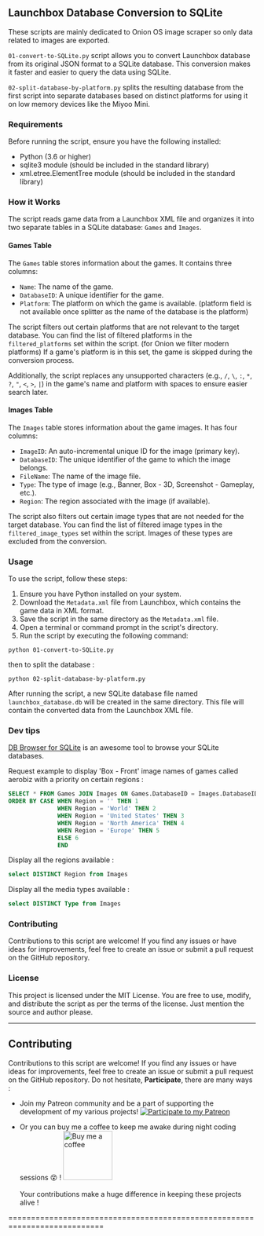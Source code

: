 ## Launchbox Database Conversion to SQLite

These scripts are mainly dedicated to Onion OS image scraper so only data related to images are exported.

`01-convert-to-SQLite.py` script allows you to convert Launchbox database from its original JSON format to a SQLite database. This conversion makes it faster and easier to query the data using SQLite.

`02-split-database-by-platform.py` splits the resulting database from the first script into separate databases based on distinct platforms for using it on low memory devices like the Miyoo Mini.

### Requirements

Before running the script, ensure you have the following installed:

- Python (3.6 or higher)
- sqlite3 module (should be included in the standard library)
- xml.etree.ElementTree module (should be included in the standard library)

### How it Works

The script reads game data from a Launchbox XML file and organizes it into two separate tables in a SQLite database: `Games` and `Images`.

#### Games Table

The `Games` table stores information about the games. It contains three columns:

- `Name`: The name of the game.
- `DatabaseID`: A unique identifier for the game.
- `Platform`: The platform on which the game is available. (platform field is not available once splitter as the name of the database is the platform)

The script filters out certain platforms that are not relevant to the target database. You can find the list of filtered platforms in the `filtered_platforms` set within the script. (for Onion we filter modern platforms)
If a game's platform is in this set, the game is skipped during the conversion process.

Additionally, the script replaces any unsupported characters (e.g., `/`, `\`, `:`, `*`, `?`, `"`, `<`, `>`, `|`) in the game's name and platform with spaces to ensure easier search later.

#### Images Table

The `Images` table stores information about the game images. It has four columns:

- `ImageID`: An auto-incremental unique ID for the image (primary key).
- `DatabaseID`: The unique identifier of the game to which the image belongs.
- `FileName`: The name of the image file.
- `Type`: The type of image (e.g., Banner, Box - 3D, Screenshot - Gameplay, etc.).
- `Region`: The region associated with the image (if available).

The script also filters out certain image types that are not needed for the target database. You can find the list of filtered image types in the `filtered_image_types` set within the script. Images of these types are excluded from the conversion.

### Usage

To use the script, follow these steps:

1. Ensure you have Python installed on your system.
2. Download the `Metadata.xml` file from Launchbox, which contains the game data in XML format.
3. Save the script in the same directory as the `Metadata.xml` file.
4. Open a terminal or command prompt in the script's directory.
5. Run the script by executing the following command:


```python 01-convert-to-SQLite.py```

then to split the database :

```python 02-split-database-by-platform.py```

After running the script, a new SQLite database file named `launchbox_database.db` will be created in the same directory. This file will contain the converted data from the Launchbox XML file.

### Dev tips

[DB Browser for SQLite](https://sqlitebrowser.org/) is an awesome tool to browse your SQLite databases.


Request example to display 'Box - Front' image names of games called aerobiz with a priority on certain regions :

```SQL
SELECT * FROM Games JOIN Images ON Games.DatabaseID = Images.DatabaseID WHERE Games.Name LIKE '%aerobiz%' AND Images.Type = 'Box - Front'  
ORDER BY CASE WHEN Region = '' THEN 1
              WHEN Region = 'World' THEN 2
              WHEN Region = 'United States' THEN 3
              WHEN Region = 'North America' THEN 4
              WHEN Region = 'Europe' THEN 5
              ELSE 6 
              END
```
Display all the regions available : 

```SQL
select DISTINCT Region from Images
```
Display all the media types available : 

```SQL
select DISTINCT Type from Images
```


### Contributing

Contributions to this script are welcome! If you find any issues or have ideas for improvements, feel free to create an issue or submit a pull request on the GitHub repository.

### License

This project is licensed under the MIT License. You are free to use, modify, and distribute the script as per the terms of the license. Just mention the source and author please.

------------------------------------------------


 ## Contributing

Contributions to this script are welcome! If you find any issues or have ideas for improvements, feel free to create an issue or submit a pull request on the GitHub repository.
Do not hesitate, **Participate**, there are many ways :
- Join my Patreon community and be a part of supporting the development of my various projects!  [![Participate to my Patreon][Patreon-shield]][patreon]
  
- Or you can buy me a coffee to keep me awake during night coding sessions :dizzy_face: !
   <a href="https://www.buymeacoffee.com/schmurtz"><img src="https://www.buymeacoffee.com/assets/img/guidelines/download-assets-sm-2.svg" alt="Buy me a coffee" width="100"/></a>
<br/><br/>
Your contributions make a huge difference in keeping these projects alive !


[buymeacoffee-shield]: https://www.buymeacoffee.com/assets/img/guidelines/download-assets-sm-2.svg
[buymeacoffee]: https://www.buymeacoffee.com/schmurtz
[Patreon-shield]:https://img.shields.io/badge/Patreon-F96854?style=for-the-badge&logo=patreon&logoColor=white
[patreon]: https://www.patreon.com/schmurtz


 ===========================================================================
